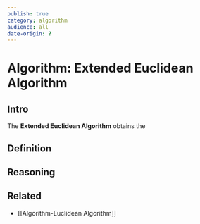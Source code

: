 ```yaml
---
publish: true
category: algorithm
audience: all
date-origin: ?
---
```

# Algorithm: Extended Euclidean Algorithm
## Intro
The **Extended Euclidean Algorithm** obtains the 

## Definition

## Reasoning


## Related
- [[Algorithm-Euclidean Algorithm]]